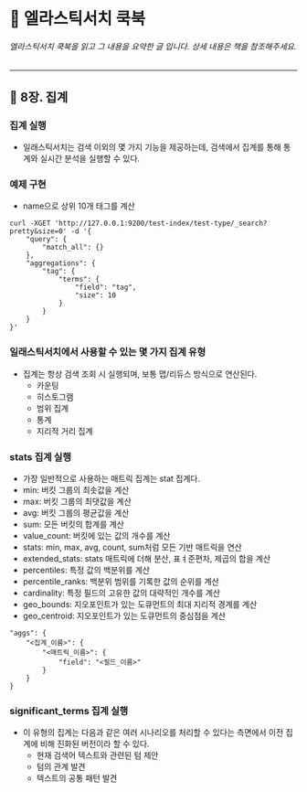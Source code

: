 # :book: 엘라스틱서치 쿡북

###### 엘라스틱서치 쿡북을 읽고 그 내용을 요약한 글 입니다. 상세 내용은 책을 참조해주세요.

---------------------------------------------------------------------------

## :pushpin: 8장. 집계 

### 집계 실행
- 일래스틱서치는 검색 이외의 몇 가지 기능을 제공하는데, 검색에서 집계를 통해 통계와 실시간 분석을 실행할 수 있다.

### 예제 구현
- name으로 상위 10개 태그를 계산

```
curl -XGET 'http://127.0.0.1:9200/test-index/test-type/_search?pretty&size=0' -d '{
    "query": {
        "match_all": {}
    },
    "aggregations": {
        "tag": {
            "terms": {
                "field": "tag",
                "size": 10
            }
        }
    }
}'
```

### 일래스틱서치에서 사용할 수 있는 몇 가지 집계 유형
- 집계는 항상 검색 조회 시 실행되며, 보통 맵/리듀스 방식으로 연산된다.
    - 카운팅
    - 히스토그램
    - 범위 집계
    - 통계
    - 지리적 거리 집계
    

### stats 집계 실행
- 가장 일반적으로 사용하는 매트릭 집계는 stat 집계다. 
- min: 버킷 그룹의 최솟값을 계산
- max: 버킷 그룹의 최댓값을 계산
- avg: 버킷 그룹의 평균값을 계산
- sum: 모든 버킷의 합계를 계산
- value_count: 버킷에 있는 값의 개수를 계산 
- stats: min, max, avg, count, sum처럼 모든 기반 매트릭을 연산
- extended_stats: stats 매트릭에 더해 분산, 표ㅕ준편차, 제곱의 합을 계산
- percentiles: 특정 값의 백분위를 계산
- percentile_ranks: 백분위 범위를 기록한 값의 순위를 계산
- cardinality: 특정 필드의 고유한 값의 대략적인 개수를 계산
- geo_bounds: 지오포인트가 있는 도큐먼트의 최대 지리적 경계를 계산
- geo_centroid: 지오포인트가 있는 도큐먼트의 중심점을 계산 

````
"aggs": {
    "<집계_이름>": {
        "<매트릭_이름>": {
            "field": "<필드_이름>"
        }
    }
}
````

### significant_terms 집계 실행 
- 이 유형의 집계는 다음과 같은 여러 시나리오를 처리할 수 있다는 측면에서 이전 집계에 비해 진화된 버전이라 할 수 있다.
    - 현재 검색어 텍스트와 관련된 텀 제안
    - 텀의 관계 발견
    - 텍스트의 공통 패턴 발견 